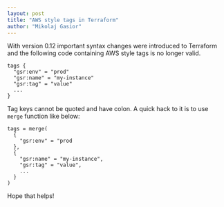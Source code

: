 ```yaml
---
layout: post
title: "AWS style tags in Terraform"
author: "Mikolaj Gasior"
---
```


With version 0.12 important syntax changes were introduced to Terraform and the following code containing AWS style tags is no longer valid.

```HCL
tags {
  "gsr:env" = "prod"
  "gsr:name" = "my-instance"
  "gsr:tag" = "value"
  ...
}
```

Tag keys cannot be quoted and have colon. A quick hack to it is to use `merge` function like below:

```
tags = merge(
  {
    "gsr:env" = "prod
  },
  {
    "gsr:name" = "my-instance",
    "gsr:tag" = "value",
    ...
  }
)
```

Hope that helps!

